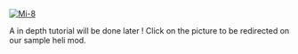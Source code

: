 [![Mi-8](https://steamuserimages-a.akamaihd.net/ugc/1035212224338342268/268B6614DA22B4820DFACBD886FF403677DCCD05/)](https://steamcommunity.com/sharedfiles/filedetails/?id=2118631952)

A in depth tutorial will be done later ! Click on the picture to be redirected on our sample heli mod.